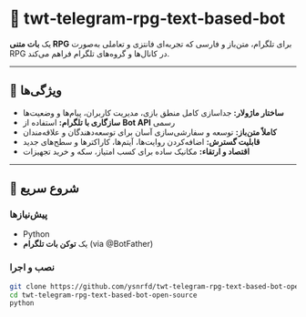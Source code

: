 # 🤖 twt‑telegram‑rpg‑text‑based‑bot

یک **بات متنی RPG** برای تلگرام، متن‌باز و فارسی که تجربه‌ای فانتزی و تعاملی به‌صورت RPG در کانال‌ها و گروه‌های تلگرام فراهم می‌کند.

---

## 📌 ویژگی‌ها

- **ساختار ماژولار:** جداسازی کامل منطق بازی، مدیریت کاربران، پیام‌ها و وضعیت‌ها  
- **سازگاری با تلگرام:** استفاده از **Bot API** رسمی  
- **کاملاً متن‌باز:** توسعه و سفارشی‌سازی آسان برای توسعه‌دهندگان و علاقه‌مندان  
- **قابلیت گسترش:** اضافه‌کردن روایت‌ها، آیتم‌ها، کاراکترها و سطح‌های جدید  
- **اقتصاد و ارتقاء:** مکانیک ساده برای کسب امتیاز، سکه و خرید تجهیزات

---

## 🚀 شروع سریع

### پیش‌نیازها

- Python  
- یک **توکن بات تلگرام** (via @BotFather)

### نصب و اجرا

```bash
git clone https://github.com/ysnrfd/twt-telegram-rpg-text-based-bot-open-source.git
cd twt-telegram-rpg-text-based-bot-open-source
python
```
